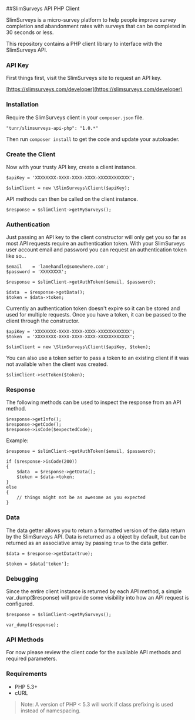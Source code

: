 ##SlimSurveys API PHP Client

SlimSurveys is a micro-survey platform to help people improve survey completion and abandonment rates with surveys that can be completed in 30 seconds or less.

This repository contains a PHP client library to interface with the SlimSurveys API.

### API Key
First things first, visit the SlimSurveys site to request an API key.

[https://slimsurveys.com/developer](https://slimsurveys.com/developer)

### Installation

Require the SlimSurveys client in your `composer.json` file.

```
"tunr/slimsurveys-api-php": "1.0.*"
```

Then run `composer install` to get the code and update your autoloader.

### Create the Client

Now with your trusty API key, create a client instance.

```
$apiKey = 'XXXXXXXX-XXXX-XXXX-XXXX-XXXXXXXXXXXX';

$slimClient = new \SlimSurveys\Client($apiKey);
```

API methods can then be called on the client instance.

```
$response = $slimClient->getMySurveys();
```

### Authentication

Just passing an API key to the client constructor will only get you so far as most API requests require an authentication token. With your SlimSurveys user account email and password you can request an authentication token like so...

```
$email    = 'lamehandle@somewhere.com';
$password = 'XXXXXXXX';

$response = $slimClient->getAuthToken($email, $password);

$data  = $response->getData();
$token = $data->token;

```
Currently an authentication token doesn't expire so it can be stored and used for multiple requests. Once you have a token, it can be passed to the client through the constructor.
```
$apiKey = 'XXXXXXXX-XXXX-XXXX-XXXX-XXXXXXXXXXXX';
$token  = 'XXXXXXXX-XXXX-XXXX-XXXX-XXXXXXXXXXXX';

$slimClient = new \SlimSurveys\Client($apiKey, $token);
```

You can also use a token setter to pass a token to an existing client if it was not available when the client was created.

```
$slimClient->setToken($token);
```

### Response
The following methods can be used to inspect the response from an API method.

```
$response->getInfo();
$response->getCode();
$response->isCode($expectedCode);
```

Example:

```
$response = $slimClient->getAuthToken($email, $password);

if ($response->isCode(200))
{
    $data  = $response->getData();
    $token = $data->token;
}
else
{
    // things might not be as awesome as you expected
}
```

### Data

The data getter allows you to return a formatted version of the data return by the SlimSurveys API. Data is returned as a object by default, but can be returned as an associative array by passing `true` to the data getter.

```
$data = $response->getData(true);

$token = $data['token'];
```

### Debugging

Since the entire client instance is returned by each API method, a simple var_dump($response) will provide some visibility into how an API request is configured.

```
$response = $slimClient->getMySurveys();

var_dump($response);
```

### API Methods

For now please review the client code for the available API methods and required parameters.

### Requirements

* PHP 5.3+
* cURL

> Note: A version of PHP < 5.3 will work if class prefixing is used instead of namespacing.
